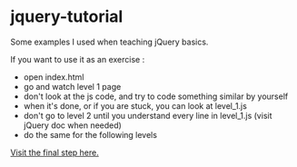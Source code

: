 jquery-tutorial
===============

Some examples I used when teaching jQuery basics.

If you want to use it as an exercise :
* open index.html
* go and watch level 1 page
* don't look at the js code, and try to code something similar by yourself
* when it's done, or if you are stuck, you can look at level_1.js
* don't go to level 2 until you understand every line in level_1.js (visit jQuery doc when needed)
* do the same for the following levels

[Visit the final step here.](https://cdn.rawgit.com/plancien/jquery-tutorial/master/level_4.html)
